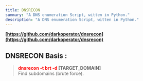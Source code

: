 ```yaml
---
title: DNSRECON
summary: "A DNS enumeration Script, witten in Python."
description: "A DNS enumeration Script, witten in Python."
---
```


**[https://github.com/darkoperator/dnsrecon](https://github.com/darkoperator/dnsrecon)**

## DNSRECON Basis :


 > 
 > **<font color=red>dnsrecon -t brt -d</font> \[TARGET_DOMAIN\]**</br>
 > Find subdomains (brute force).
